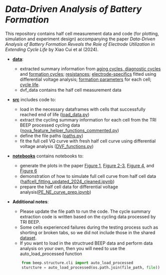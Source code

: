 # ***Data-Driven Analysis of Battery Formation*** 

This repository contains half cell measurement data and code (for plotting, simulation and experiment design) accompanying the paper *Data-Driven Analysis of Battery Formation Reveals the Role of Electrode Utilization in Extending Cycle Life* by Xiao Cui et al (2024).  

- **[data](data)**: 
    - extracted summary information from [aging cycles, diagnostic cycles](data/rpt_summary_041524.csv) and [formation cycles](data/formation_cycle_info_042124.csv); [resistances](data/delta_features_041524.csv); [electrode-specifics](data/electrode_info_04152024.csv) fitted using differential voltage analysis; [formation parameters](data/Formation_2022-Parameter.csv) for each cell; [cycle life](data/one_time_features_041524.csv).
    - dvf_data contains the half cell measurement data 
- **[src](src)** includes code to:
    - load in the necessary dataframes with cells that successfully reached end of life ([load_data.py](src/load_data.py))
    - extract the cycling summary information for each cell from the TRI BEEP processed cycling data ([nova_feature_helper_functions_commented.py](src/nova_feature_helper_functions_commented.py))
    - define the file paths ([paths.py](src/paths.py))
    - fit the full cell VQ curve with fresh half cell curve using differential voltage analysis ([DVF_functions.py](src/DVF_functions.py))
- **[notebooks](notebooks)** contains notebooks to:
    - generate the plots in the paper [Figure 1](notebooks/FP1_fig_1.ipynb), [Figure 2-3](notebooks/FP1_fig_2.ipynb), [Figure 4](notebooks/FP1_fig_4.ipynb), and [Figure 6](notebooks/FP1_fig_6.ipynb)
    - demonstration of how to simulate full cell curve from half cell data  ([halfcell_fitting_updated_2024_cleaned.ipynb](notebooks/halfcell_fitting_updated_2024_cleaned.ipynb))
    - prepare the half cell data for differential voltage analysis([PE_NE_curve_prep.ipynb](notebooks/PE_NE_curve_prep.ipynb))

- **Additional notes**: 

    - Please update the file path to run the code. The cycle summary extraction code is written based on the cycling data processed by TRI BEEP.
    - Some cells experienced failures during the testing process such as shorting or broken tabs, so we did not include those in the shared [dataset](https://data.matr.io/8/).
    - If you want to load in the structrued BEEP data and perform data analysis on your own, then you will need to use the auto_load_processed function 
    ```python
        from beep.structure.cli import auto_load_processed
        sturcture = auto_load_processed(os.path.join(file_path, file))
